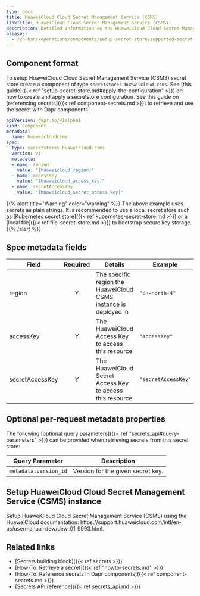 ```yaml
---
type: docs
title: HuaweiCloud Cloud Secret Management Service (CSMS)
linkTitle: HuaweiCloud Cloud Secret Management Service (CSMS)
description: Detailed information on the HuaweiCloud Cloud Secret Management Service (CSMS) - secret store component
aliases:
  - /zh-hans/operations/components/setup-secret-store/supported-secret-stores/huaweicloud-csms/
---
```


## Component format

To setup HuaweiCloud Cloud Secret Management Service (CSMS) secret store create a component of type `secretstores.huaweicloud.csms`. See [this guide]({{< ref "setup-secret-store.md#apply-the-configuration" >}}) on how to create and apply a secretstore configuration. See this guide on [referencing secrets]({{< ref component-secrets.md >}}) to retrieve and use the secret with Dapr components.

```yaml
apiVersion: dapr.io/v1alpha1
kind: Component
metadata:
  name: huaweicloudcsms
spec:
  type: secretstores.huaweicloud.csms
  version: v1
  metadata:
  - name: region
    value: "[huaweicloud_region]"
  - name: accessKey 
    value: "[huaweicloud_access_key]"
  - name: secretAccessKey
    value: "[huaweicloud_secret_access_key]"
```

{{% alert title="Warning" color="warning" %}}
The above example uses secrets as plain strings. It is recommended to use a local secret store such as [Kubernetes secret store]({{< ref kubernetes-secret-store.md >}}) or a [local file]({{< ref file-secret-store.md >}}) to bootstrap secure key storage.
{{% /alert %}}

## Spec metadata fields

| Field           | Required | Details                                                          | Example             |
| --------------- | :------: | ---------------------------------------------------------------- | ------------------- |
| region          |     Y    | The specific region the HuaweiCloud CSMS instance is deployed in | `"cn-north-4"`      |
| accessKey       |     Y    | The HuaweiCloud Access Key to access this resource               | `"accessKey"`       |
| secretAccessKey |     Y    | The HuaweiCloud Secret Access Key to access this resource        | `"secretAccessKey"` |

## Optional per-request metadata properties

The following [optional query parameters]({{< ref "secrets_api#query-parameters" >}}) can be provided when retrieving secrets from this secret store:

| Query Parameter       | Description                       |
| --------------------- | --------------------------------- |
| `metadata.version_id` | Version for the given secret key. |

## Setup HuaweiCloud Cloud Secret Management Service (CSMS) instance

Setup HuaweiCloud Cloud Secret Management Service (CSMS) using the HuaweiCloud documentation: https\://support.huaweicloud.com/intl/en-us/usermanual-dew/dew_01_9993.html.

## Related links

- [Secrets building block]({{< ref secrets >}})
- [How-To: Retrieve a secret]({{< ref "howto-secrets.md" >}})
- [How-To: Reference secrets in Dapr components]({{< ref component-secrets.md >}})
- [Secrets API reference]({{< ref secrets_api.md >}})
